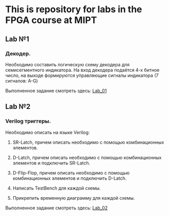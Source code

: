 This is repository for labs in the FPGA course at MIPT
===========================================================

## Lab №1
### Декодер.

Необходимо составить логическую схему декодера для семисегментного индикатора.
На вход декодера подаётся 4-х битное число, на выходе формируются управляющие сигналы индикатора (7 сигналов: A-G)

Выполненное задание смотреть здесь: [Lab_01](https://github.com/Arseniy16/FPGA_LABS/tree/master/Lab_01)

## Lab №2
### Verilog триггеры.

Необходимо описать на языке Verilog:

1. SR-Latch, причем описать необходимо с помощью комбинационных элементов.

2. D-Latch, причем описать необходимо с помощью комбинационных элементов и подключить SR-Latch.

3. D-Flip-Flop, причем описать необходимо с помощью комбинационных элементов и подключить D-Latch.

4. Написать TestBench для каждой схемы.

5. Прикрепить временную диаграмму для каждой схемы.

Выполненное задание смотреть здесь: [Lab_02](https://github.com/Arseniy16/FPGA_LABS/tree/master/Lab_02)